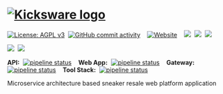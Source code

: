 # [![Kicksware logo][]][Kicksware]

[![License: AGPL v3](https://img.shields.io/badge/License-AGPL%20v3-blue.svg)](https://www.gnu.org/licenses/agpl-3.0)&nbsp;
[![GitHub commit activity](https://img.shields.io/github/commit-activity/m/timoth-y/kicksware-api)](https://github.com/timoth-y/kicksware-api/pulse)&nbsp;&nbsp;&nbsp;
[![Website](https://img.shields.io/website?down_message=unavailable&up_color=teal&up_message=kicksware.com%20%7C%20online&url=https%3A%2F%2Fkicksware.com)](https://kicksware.com)&nbsp;&nbsp;&nbsp;
[![](https://img.shields.io/badge/Code-Golang-informational?style=flat&logo=go&logoColor=white&color=6AD7E5)](https://golang.org)&nbsp;
[![](https://img.shields.io/badge/Code-C%23-informational?style=flat&logo=c-sharp&logoColor=white&color=1E9E25)](https://dotnet.microsoft.com/apps/aspnet)&nbsp;
[![](https://img.shields.io/badge/Code-JavaScript-informational?style=flat&logo=javascript&logoColor=white&color=F7E018)](https://jamstack.org)&nbsp;&nbsp;&nbsp;

[![](https://img.shields.io/badge/DevOps-Kubernetes-informational?style=flat&logo=kubernetes&logoColor=white&color=316DE6)](https://kubernetes.io)&nbsp;
[![](https://img.shields.io/badge/CI-Gitlab_CE-informational?style=flat&logo=gitlab&logoColor=white&color=FCA326)](https://ci.kicksware.com/kicksware/kicksware-platform)&nbsp;&nbsp;&nbsp;

**API:** &nbsp;[![pipeline status](https://ci.kicksware.com/kicksware/api/badges/master/pipeline.svg)](https://ci.kicksware.com/kicksware/api/-/commits/master)&nbsp;&nbsp;&nbsp;
**Web App:** &nbsp;[![pipeline status](https://ci.kicksware.com/kicksware/web-app/badges/master/pipeline.svg)](https://ci.kicksware.com/kicksware/web-app/-/commits/master)&nbsp;&nbsp;&nbsp;
**Gateway:** &nbsp;[![pipeline status](https://ci.kicksware.com/kicksware/gateway/badges/master/pipeline.svg)](https://ci.kicksware.com/kicksware/gateway/-/commits/master)&nbsp;&nbsp;&nbsp;
**Tool Stack:** &nbsp;[![pipeline status](https://ci.kicksware.com/kicksware/tool-stack/badges/master/pipeline.svg)](https://ci.kicksware.com/kicksware/tool-stack/-/commits/master)&nbsp;&nbsp;&nbsp;

Microservice architecture based sneaker resale web platform application



[Kicksware logo]: https://ci.kicksware.com/kicksware/kicksware-platform/-/raw/master/kicsware-badge.png
[Kicksware]: https://kicksware.com
